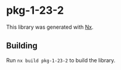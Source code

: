 # pkg-1-23-2

This library was generated with [Nx](https://nx.dev).

## Building

Run `nx build pkg-1-23-2` to build the library.
